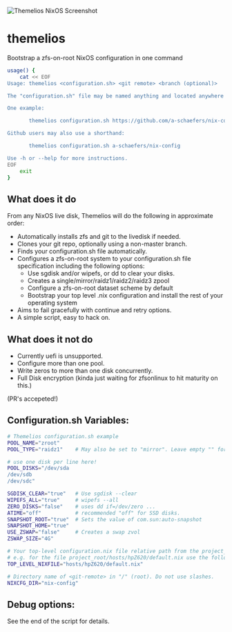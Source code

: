 ![Themelios NixOS Screenshot](https://github.com/a-schaefers/themelios/raw/master/screenshot.png)

# themelios
Bootstrap a zfs-on-root NixOS configuration in one command

```bash
usage() {
    cat << EOF
Usage: themelios <configuration.sh> <git remote> <branch (optional)>

The "configuration.sh" file may be named anything and located anywhere in the project_root.

One example:

       themelios configuration.sh https://github.com/a-schaefers/nix-config.git master

Github users may also use a shorthand:

       themelios configuration.sh a-schaefers/nix-config

Use -h or --help for more instructions.
EOF
    exit
}
```

## What does it do
From any NixOS live disk, Themelios will do the following in approximate order:
- Automatically installs zfs and git to the livedisk if needed.
- Clones your git repo, optionally using a non-master branch.
- Finds your configuration.sh file automatically.
- Configures a zfs-on-root system to your configuration.sh file specification including the following options:
  * Use sgdisk and/or wipefs, or dd to clear your disks.
  * Creates a single/mirror/raidz1/raidz2/raidz3 zpool
  * Configure a zfs-on-root dataset scheme by default
  * Bootstrap your top level .nix configuration and install the rest of your operating system
- Aims to fail gracefully with continue and retry options.
- A simple script, easy to hack on.

## What does it not do
- Currently uefi is unsupported.
- Configure more than one pool.
- Write zeros to more than one disk concurrently.
- Full Disk encryption (kinda just waiting for zfsonlinux to hit maturity on this.)

(PR's accepeted!)

## Configuration.sh Variables:
```bash
# Themelios configuration.sh example
POOL_NAME="zroot"
POOL_TYPE="raidz1"    # May also be set to "mirror". Leave empty "" for single.

# use one disk per line here!
POOL_DISKS="/dev/sda
/dev/sdb
/dev/sdc"

SGDISK_CLEAR="true"   # Use sgdisk --clear
WIPEFS_ALL="true"     # wipefs --all
ZERO_DISKS="false"    # uses dd if=/dev/zero ...
ATIME="off"           # recommended "off" for SSD disks.
SNAPSHOT_ROOT="true"  # Sets the value of com.sun:auto-snapshot
SNAPSHOT_HOME="true"
USE_ZSWAP="false"     # Creates a swap zvol
ZSWAP_SIZE="4G"

# Your top-level configuration.nix file relative path from the project_root.
# e.g. for the file project_root/hosts/hpZ620/default.nix use the following:
TOP_LEVEL_NIXFILE="hosts/hpZ620/default.nix"

# Directory name of <git-remote> in "/" (root). Do not use slashes.
NIXCFG_DIR="nix-config"
```

## Debug options:
See the end of the script for details.
